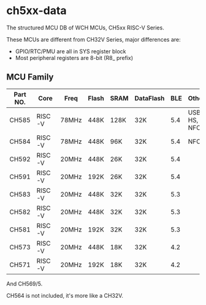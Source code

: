 # ch5xx-data

The structured MCU DB of WCH MCUs, CH5xx RISC-V Series.

These MCUs are different from CH32V Series, major differences are:

- GPIO/RTC/PMU are all in SYS register block
- Most peripheral registers are 8-bit (R8_ prefix)

## MCU Family

| Part NO. | Core   | Freq   | Flash | SRAM | DataFlash | BLE | Other |
|----------|--------|--------|-------|------|-----------|-----|-------|
| CH585    | RISC-V | 78MHz  | 448K  | 128K | 32K       | 5.4 | USB HS, NFC |
| CH584    | RISC-V | 78MHz  | 448K  | 96K  | 32K       | 5.4 | NFC |
| CH592    | RISC-V | 20MHz  | 448K  | 26K  | 32K       | 5.4 | |
| CH591    | RISC-V | 20MHz  | 192K  | 26K  | 32K       | 5.4 | |
| CH583    | RISC-V | 20MHz  | 448K  | 32K  | 32K       | 5.3 | |
| CH582    | RISC-V | 20MHz  | 448K  | 32K  | 32K       | 5.3 | |
| CH581    | RISC-V | 20MHz  | 192K  | 32K  | 32K       | 5.3 | |
| CH573    | RISC-V | 20MHz  | 448K  | 18K  | 32K       | 4.2 | |
| CH571    | RISC-V | 20MHz  | 192K  | 18K  | 32K       | 4.2 | |

And CH569/5.

CH564 is not included, it's more like a CH32V.
